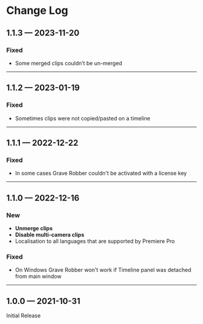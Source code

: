 # Change Log

## 1.1.3 — 2023-11-20

### **Fixed**

* Some merged clips couldn’t be un-merged

***

## 1.1.2 — 2023-01-19

### **Fixed**

* Sometimes clips were not copied/pasted on a timeline

***

## 1.1.1 — 2022-12-22

### **Fixed**

* In some cases Grave Robber couldn't be activated with a license key

***

## 1.1.0 — 2022-12-16

### New

* **Unmerge clips**
* **Disable multi-camera clips**
* Localisation to all languages that are supported by Premiere Pro

### **Fixed**

* On Windows Grave Robber won't work if Timeline panel was detached from main window

***

## 1.0.0 — 2021-10-31

Initial Release

